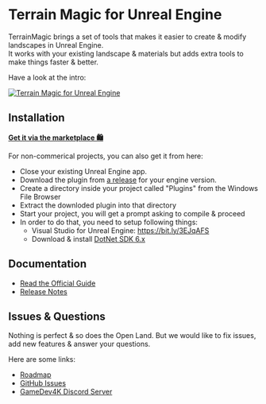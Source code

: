 # Terrain Magic for Unreal Engine

TerrainMagic brings a set of tools that makes it easier to create & modify landscapes in Unreal Engine.
<br/>
It works with your existing landscape & materials but adds extra tools to make things faster & better.

Have a look at the intro:

[![Terrain Magic for Unreal Engine](https://user-images.githubusercontent.com/50838/176096380-8b465a0f-4f76-46aa-9a52-38ace046383a.png)](https://youtu.be/XXLwGzMY8FY)

## Installation

**[Get it via the marketplace 🛍️](https://www.unrealengine.com/marketplace/en-US/product/terrainmagic-supercharging-landscape-creation)**

For non-commerical projects, you can also get it from here:

* Close your existing Unreal Engine app.
* Download the plugin from [a release](https://github.com/GDi4K/unreal-terrain-magic/releases/latest) for your engine version.
* Create a directory inside your project called "Plugins" from the Windows File Browser
* Extract the downloded plugin into that directory
* Start your project, you will get a prompt asking to compile & proceed
* In order to do that, you need to setup following things:
  * Visual Studio for Unreal Engine: https://bit.ly/3EJqAFS
  * Download & install [DotNet SDK 6.x](https://aka.ms/dotnet-core-applaunch?framework=Microsoft.NETCore.App&framework_version=6.0.0&arch=x64&rid=win10-x64)

## Documentation

* [Read the Official Guide](https://gamedev4k.notion.site/TerrainMagic-Documentation-25a548b9e1a24521acefa5218ce92ff9)
* [Release Notes](https://github.com/GDi4K/unreal-terrain-magic/releases)

## Issues & Questions

Nothing is perfect & so does the Open Land. But we would like to fix issues, add new features & answer your questions.

Here are some links:

* [Roadmap](https://github.com/orgs/GDi4K/projects/2/)
* [GitHub Issues](https://github.com/GDi4K/unreal-open-land/issues)
* [GameDev4K Discord Server](https://discord.gg/DK9cMn9eFV)
